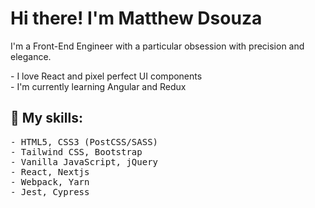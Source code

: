 # Hi there! I'm Matthew Dsouza

I'm a Front-End Engineer with a particular obsession with precision and elegance.

<p>
- I love React and pixel perfect UI components<br/>
- I'm currently learning Angular and Redux
</p>

## :rocket: My skills:

<pre>
- HTML5, CSS3 (PostCSS/SASS)
- Tailwind CSS, Bootstrap
- Vanilla JavaScript, jQuery
- React, Nextjs
- Webpack, Yarn
- Jest, Cypress
</pre>
